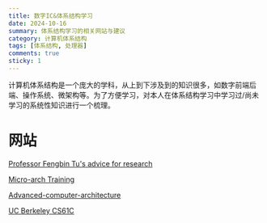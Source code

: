 ```yaml
---
title: 数字IC&体系结构学习
date: 2024-10-16
summary: 体系结构学习的相关网站与建议
category: 计算机体系结构
tags: [体系结构, 处理器]
comments: true
sticky: 1
---
```


计算机体系结构是一个庞大的学科，从上到下涉及到的知识很多，如数字前端后端、操作系统、微架构等。为了方便学习，对本人在体系结构学习中学习过/尚未学习的系统性知识进行一个梳理。

# 网站

[Professor Fengbin Tu's advice for research](https://fengbintu.github.io/advice/)

[Micro-arch Training](https://github.com/shinezyy/micro-arch-training)

[Advanced-computer-architecture](https://github.com/arch-simulator-sig/advanced-computer-architecture)

[UC Berkeley CS61C](https://cs61c.org/fa24/)
